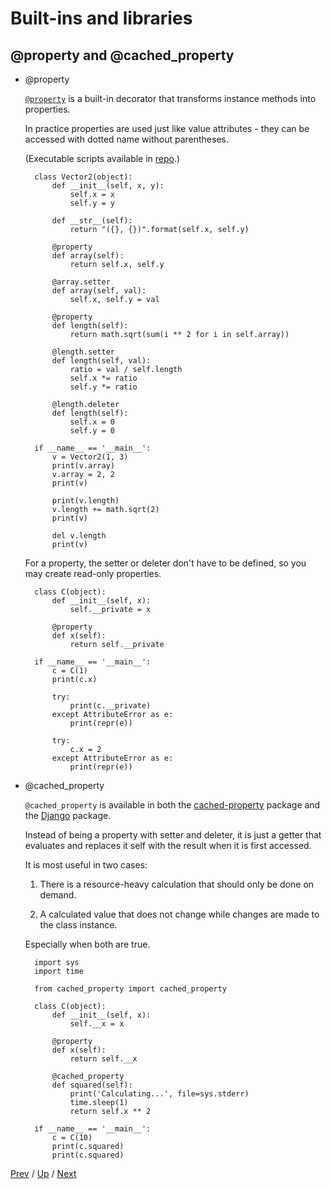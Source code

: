 # Built-ins and libraries

## @property and @cached_property

* @property

    [`@property`](https://docs.python.org/3/library/functions.html#property)
    is a built-in decorator that transforms instance methods into properties.

    In practice properties are used just like value attributes -
    they can be accessed with dotted name without parentheses.

    (Executable scripts available in [repo](https://github.com/MichaelKim0407/python-decorators/tree/master/5-builtins/1-property).)

        class Vector2(object):
            def __init__(self, x, y):
                self.x = x
                self.y = y

            def __str__(self):
                return "({}, {})".format(self.x, self.y)

            @property
            def array(self):
                return self.x, self.y

            @array.setter
            def array(self, val):
                self.x, self.y = val

            @property
            def length(self):
                return math.sqrt(sum(i ** 2 for i in self.array))

            @length.setter
            def length(self, val):
                ratio = val / self.length
                self.x *= ratio
                self.y *= ratio

            @length.deleter
            def length(self):
                self.x = 0
                self.y = 0

        if __name__ == '__main__':
            v = Vector2(1, 3)
            print(v.array)
            v.array = 2, 2
            print(v)

            print(v.length)
            v.length += math.sqrt(2)
            print(v)

            del v.length
            print(v)

    For a property, the setter or deleter don't have to be defined,
    so you may create read-only properties.

        class C(object):
            def __init__(self, x):
                self.__private = x

            @property
            def x(self):
                return self.__private

        if __name__ == '__main__':
            c = C(1)
            print(c.x)

            try:
                print(c.__private)
            except AttributeError as e:
                print(repr(e))

            try:
                c.x = 2
            except AttributeError as e:
                print(repr(e))

* @cached_property

    `@cached_property` is available in both the
    [cached-property](https://github.com/pydanny/cached-property) package
    and the [Django](https://docs.djangoproject.com/en/2.1/ref/utils/#django.utils.functional.cached_property) package.

    Instead of being a property with setter and deleter,
    it is just a getter that evaluates and replaces it self with the result
    when it is first accessed.

    It is most useful in two cases:

    1. There is a resource-heavy calculation that should only be done on demand.

    2. A calculated value that does not change while changes are made to the class instance.

    Especially when both are true.

        import sys
        import time

        from cached_property import cached_property

        class C(object):
            def __init__(self, x):
                self.__x = x

            @property
            def x(self):
                return self.__x

            @cached_property
            def squared(self):
                print('Calculating...', file=sys.stderr)
                time.sleep(1)
                return self.x ** 2

        if __name__ == '__main__':
            c = C(10)
            print(c.squared)
            print(c.squared)

[Prev](../README.md) /
[Up](../README.md) /
[Next](../2-functools/README.md)
